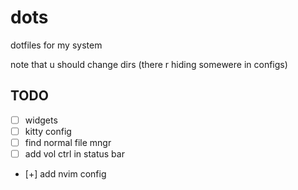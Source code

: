 # dots
dotfiles for my system

note that u should change dirs (there r hiding somewere in configs)

## TODO
- [ ] widgets
- [ ] kitty config
- [ ] find normal file mngr
- [ ] add vol ctrl in status bar
- [+] add nvim config
